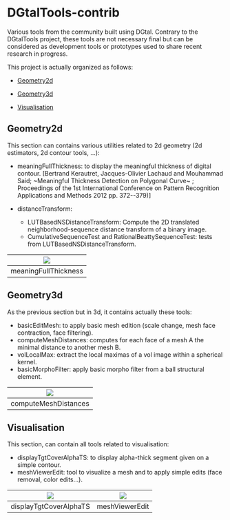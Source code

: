 # DGtalTools-contrib

Various tools from the community built using DGtal. Contrary to the DGtalTools project, these tools are not necessary final but can be considered as development tools or prototypes used to share recent research in progress.


This project is actually organized as follows:

 - [Geometry2d](#geometry2d)

 - [Geometry3d](#geometry3d)

 - [Visualisation](#visualisation)



Geometry2d
----------

This section can contains various utilities related to 2d geometry (2d estimators, 2d contour tools, ...):

   - meaningFullThickness: to display the meaningful thickness of digital contour.
     [Bertrand Kerautret, Jacques-Olivier Lachaud and  Mouhammad Said;
      ~Meaningful Thickness Detection on Polygonal Curve~ ;
      Proceedings of the 1st International Conference on Pattern Recognition Applications and Methods
       2012 pp. 372--379)]

   - distanceTransform:

      - LUTBasedNSDistanceTransform: Compute the 2D translated
        neighborhood-sequence distance transform of a binary image.
      - CumulativeSequenceTest and RationalBeattySequenceTest: tests from
        LUTBasedNSDistanceTransform.

| ![](https://cloud.githubusercontent.com/assets/772865/12481234/048994c0-c048-11e5-8c64-0e6baea4c62c.png)  |
| :-: |
| meaningFullThickness |




Geometry3d
----------

As the previous section but in 3d, it contains actually these tools:

   - basicEditMesh: to apply basic mesh edition (scale change, mesh face contraction, face filtering).
   - computeMeshDistances: computes for each face of a mesh A the minimal distance to another mesh B.
   - volLocalMax: extract the local maximas of a vol image within a spherical kernel.
   - basicMorphoFilter: apply basic morpho filter from a ball structural element.

| ![](https://cloud.githubusercontent.com/assets/772865/12481207/d20d246c-c047-11e5-8986-ae17a582c977.png)  |
| :-: |
| computeMeshDistances |



Visualisation
-------------

This section, can contain all tools related to visualisation:

   - displayTgtCoverAlphaTS: to display alpha-thick segment given on a simple contour.
   - meshViewerEdit: tool to visualize a mesh and to apply simple edits (face removal, color edits...).


|![](https://cloud.githubusercontent.com/assets/772865/12538777/cd8c2d28-c2e2-11e5-93ab-cb4a6cfadc8e.png)|  ![](https://cloud.githubusercontent.com/assets/772865/12523276/22205f46-c156-11e5-827d-ec788baf7029.png) |
|:-:| :-: |
|displayTgtCoverAlphaTS|meshViewerEdit|

